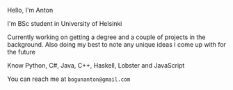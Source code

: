 Hello, I'm Anton

I'm BSc student in University of Helsinki

Currently working on getting a degree and a couple of projects in the background. Also doing my best to note any unique ideas I come up with for the future

Know Python, C#, Java, C++, Haskell, Lobster and JavaScript

You can reach me at `bogunanton@gmail.com`

<!---
AntonBogun/AntonBogun is a ✨ special ✨ repository because its `README.md` (this file) appears on your GitHub profile.
You can click the Preview link to take a look at your changes.
--->
